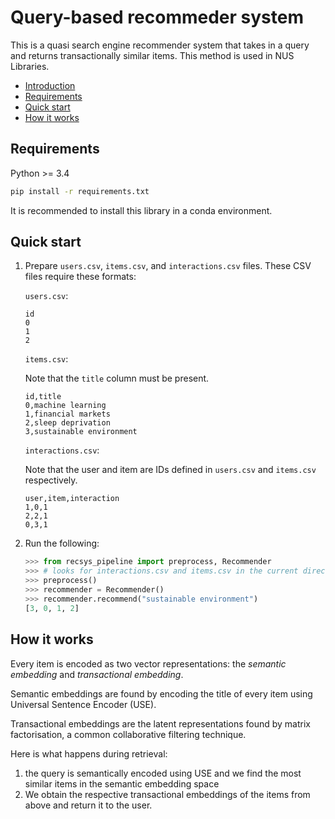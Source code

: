 # Query-based recommeder system

This is a quasi search engine recommender system that takes in a query and returns transactionally similar items. This method is used in NUS Libraries.

* [Introduction](##introduction)
* [Requirements](##requirements)
* [Quick start](##quick-start)
* [How it works](##how-it-works)

## Requirements

Python >= 3.4

```bash
pip install -r requirements.txt
```

It is recommended to install this library in a conda environment.

## Quick start

1. Prepare `users.csv`, `items.csv`, and `interactions.csv`
files. These CSV files require these formats:

    `users.csv`:

    ```text
    id
    0
    1
    2
    ```

    `items.csv`:

    Note that the `title` column must be present.

    ```text
    id,title
    0,machine learning
    1,financial markets
    2,sleep deprivation
    3,sustainable environment
    ```

    `interactions.csv`:

    Note that the user and item are IDs defined in `users.csv` and `items.csv` respectively.

    ```text
    user,item,interaction
    1,0,1
    2,2,1
    0,3,1
    ```

2. Run the following:

    ```python
    >>> from recsys_pipeline import preprocess, Recommender
    >>> # looks for interactions.csv and items.csv in the current directory
    >>> preprocess()
    >>> recommender = Recommender()
    >>> recommender.recommend("sustainable environment")
    [3, 0, 1, 2]
    ```

## How it works

Every item is encoded as two vector representations: the *semantic embedding* and *transactional embedding*.

Semantic embeddings are found by encoding the title of every item using Universal Sentence Encoder (USE).

Transactional embeddings are the latent representations found by matrix factorisation, a common collaborative filtering technique.

Here is what happens during retrieval:

1. the query is semantically encoded using USE and we find the most similar items in the semantic embedding space
2. We obtain the respective transactional embeddings of the items from above and return it to the user.
